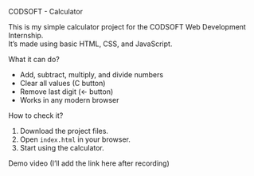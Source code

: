  CODSOFT - Calculator

This is my simple calculator project for the CODSOFT Web Development Internship.  
It’s made using basic HTML, CSS, and JavaScript.

 What it can do?
- Add, subtract, multiply, and divide numbers
- Clear all values (C button)
- Remove last digit (← button)
- Works in any modern browser

 How to check it?
1. Download the project files.
2. Open `index.html` in your browser.
3. Start using the calculator.

Demo video
(I’ll add the link here after recording)
